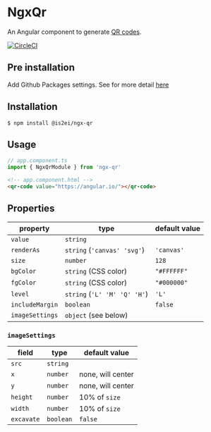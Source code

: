 # NgxQr

An Angular component to generate [QR codes](https://en.wikipedia.org/wiki/QR_code).

[![CircleCI](https://circleci.com/gh/is2ei/ngx-qr.svg?style=svg)](https://circleci.com/gh/is2ei/ngx-qr)

## Pre installation

Add Github Packages settings.
See for more detail [here](https://help.github.com/en/github/managing-packages-with-github-packages/configuring-npm-for-use-with-github-packages#installing-a-package)


## Installation

```
$ npm install @is2ei/ngx-qr
```

## Usage

```typescript
// app.component.ts
import { NgxQrModule } from 'ngx-qr'
```

```html
<!-- app.component.html -->
<qr-code value="https://angular.io/"></qr-code>
```

## Properties

property  | type                 | default value
----------|----------------------|--------------
`value`   | `string`             |
`renderAs`| `string` (`'canvas' 'svg'`) | `'canvas'`
`size`    | `number`             | `128`
`bgColor` | `string` (CSS color) | `"#FFFFFF"`
`fgColor` | `string` (CSS color) | `"#000000"`
`level`   | `string` (`'L' 'M' 'Q' 'H'`)            | `'L'`
`includeMargin` | `boolean`      | `false`
`imageSettings` | `object` (see below) |

### `imageSettings`

field      | type                 | default value
-----------|----------------------|--------------
`src`      | `string`             |
`x`        | `number`             | none, will center
`y`        | `number`             | none, will center
`height`   | `number`             | 10% of `size`
`width`    | `number`             | 10% of `size`
`excavate` | `boolean`            | `false`
